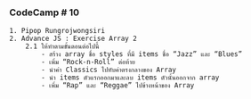 ### CodeCamp # 10
    1. Pipop Rungrojwongsiri
    2. Advance JS : Exercise Array 2
        2.1 ให้ทำตามขั้นตอนต่อไปนี้
            - สร้าง array ชื่อ styles ที่มี items ชื่อ “Jazz” และ “Blues”
            - เพิ่ม “Rock-n-Roll” ต่อท้าย
            - นำค่า Classics ไปทับค่าตรงกลางของ Array
            - นำ items ตัวแรกออกมาและลบ items ตัวนั้นออกจาก array
            - เพิ่ม “Rap” และ “Reggae” ไปข้างหน้าของ Array